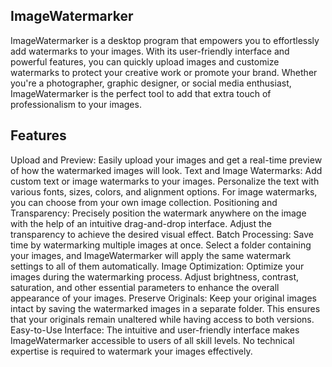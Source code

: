 ## ImageWatermarker
ImageWatermarker is a desktop program that empowers you to effortlessly add watermarks to your images. With its user-friendly interface and powerful features, you can quickly upload images and customize watermarks to protect your creative work or promote your brand. Whether you're a photographer, graphic designer, or social media enthusiast, ImageWatermarker is the perfect tool to add that extra touch of professionalism to your images.

## Features
Upload and Preview: Easily upload your images and get a real-time preview of how the watermarked images will look.
Text and Image Watermarks: Add custom text or image watermarks to your images. Personalize the text with various fonts, sizes, colors, and alignment options. For image watermarks, you can choose from your own image collection.
Positioning and Transparency: Precisely position the watermark anywhere on the image with the help of an intuitive drag-and-drop interface. Adjust the transparency to achieve the desired visual effect.
Batch Processing: Save time by watermarking multiple images at once. Select a folder containing your images, and ImageWatermarker will apply the same watermark settings to all of them automatically.
Image Optimization: Optimize your images during the watermarking process. Adjust brightness, contrast, saturation, and other essential parameters to enhance the overall appearance of your images.
Preserve Originals: Keep your original images intact by saving the watermarked images in a separate folder. This ensures that your originals remain unaltered while having access to both versions.
Easy-to-Use Interface: The intuitive and user-friendly interface makes ImageWatermarker accessible to users of all skill levels. No technical expertise is required to watermark your images effectively.